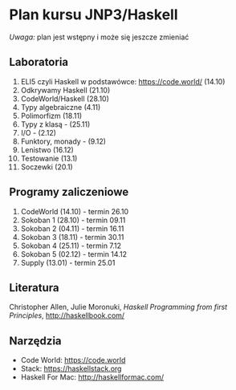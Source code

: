 # Plan kursu JNP3/Haskell

*Uwaga:* plan jest wstępny i może się jeszcze zmieniać

## Laboratoria

1. ELI5 czyli Haskell w podstawówce: https://code.world/ (14.10)
2. Odkrywamy Haskell (21.10)
3. CodeWorld/Haskell (28.10)
4. Typy algebraiczne (4.11)
5. Polimorfizm (18.11)
6. Typy z klasą - (25.11)
7. I/O - (2.12)
8. Funktory, monady - (9.12)
9. Lenistwo (16.12)
10. Testowanie (13.1)
11. Soczewki (20.1)

## Programy zaliczeniowe

1. CodeWorld (14.10) - termin 26.10
2. Sokoban 1 (28.10) - termin 09.11
3. Sokoban 2 (04.11) - termin 16.11
4. Sokoban 3 (18.11) - termin 30.11
5. Sokoban 4 (25.11) - termin 7.12
6. Sokoban 5 (02.12) - termin 14.12
7. Supply (13.01) - termin 25.01

## Literatura

Christopher Allen, Julie Moronuki, *Haskell Programming from first Principles*, http://haskellbook.com/

## Narzędzia

* Code World: https://code.world
* Stack: https://haskellstack.org
* Haskell For Mac: http://haskellformac.com/
